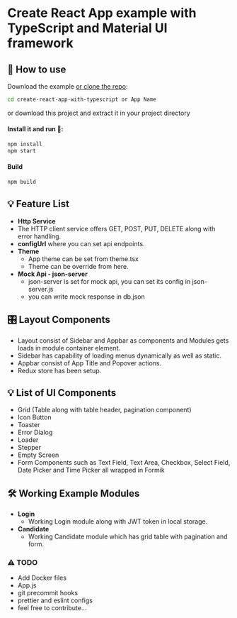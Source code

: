 # Create React App example with TypeScript and Material UI framework

## 📖 How to use

Download the example [or clone the repo](https://github.com/team-avesta/cra-mui-ts-generator.git):

```sh
cd create-react-app-with-typescript or App Name
```

or download this project and extract it in your project directory

#### Install it and run 🏃:

```sh
npm install
npm start
```

#### Build

```sh
npm build
```

## 💡 Feature List

- **Http Service**
- The HTTP client service offers GET, POST, PUT, DELETE along with error handling.
- **configUrl** where you can set api endpoints.
- **Theme**
  - App theme can be set from theme.tsx
  - Theme can be override from here.
- **Mock Api - json-server**
  - json-server is set for mock api, you can set its config in json-server.js
  - you can write mock response in db.json

## 🎛 Layout Components

- Layout consist of Sidebar and Appbar as components and Modules gets loads in module container element.
- Sidebar has capability of loading menus dynamically as well as static.
- Appbar consist of App Title and Popover actions.
- Redux store has been setup.

## 💡 List of UI Components

- Grid (Table along with table header, pagination component)
- Icon Button
- Toaster
- Error Dialog
- Loader
- Stepper
- Empty Screen
- Form Components such as Text Field, Text Area, Checkbox, Select Field, Date Picker and Time Picker all wrapped in Formik

## 🛠 Working Example Modules

- **Login**
  - Working Login module along with JWT token in local storage.
- **Candidate**
  - Working Candidate module which has grid table with pagination and form.

### ⚠ TODO

- Add Docker files
- App.js
- git precommit hooks
- prettier and eslint configs
- feel free to contribute...
